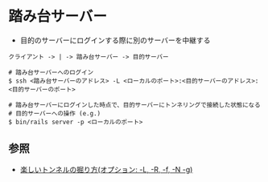 # 踏み台サーバー
- 目的のサーバーにログインする際に別のサーバーを中継する

```
クライアント -> | -> 踏み台サーバー -> 目的サーバー
```

```
# 踏み台サーバーへのログイン
$ ssh <踏み台サーバーのアドレス> -L <ローカルのポート>:<目的サーバーのアドレス>:<目的サーバーのポート>

# 踏み台サーバーにログインした時点で、目的サーバーにトンネリングで接続した状態になる
# 目的サーバーへの操作 (e.g.)
$ bin/rails server -p <ローカルのポート>
```

## 参照
- [楽しいトンネルの掘り方(オプション: -L, -R, -f, -N -g)](https://www.kmc.gr.jp/advent-calendar/ssh/2013/12/09/tunnel2.html)
